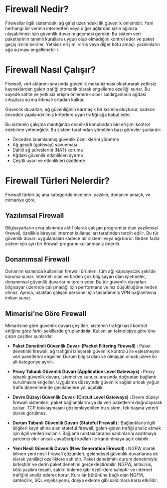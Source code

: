<h1> Firewall Nedir? </h1>

Firewallar ilgili sistemdeki ağ girişi üzerindeki ilk güvenlik önlemidir. 
Yani herhangi bir verinin internetten veya diğer ağlardan sizin ağınıza ulaşabilmesi için güvenlik duvarını geçmesi gerekir. 
Bu sistem veri paketlerinin tanımlı kurallara uygun olup olmadığını kontrol eder ve paket geçiş iznini belirler. 
Yetkisiz erişim, virüs veya diğer kötü amaçlı yazılımların ağa sızması engellenebilir.

<h1> Firewall Nasıl Çalışır? </h1>

Firewall, veri aktarımı sırasında güvenlik mekanizması oluşturarak yetkisiz kaynaklardan gelen trafiği otomatik olarak engelleme özelliği sunar. 
Bu sayede sahte ve yetkisiz erişim önlenerek siber saldırganların ağdaki cihazlara sızma ihtimali ortadan kalkar.

Güvenlik duvarları, ağ güvenliğinin karmaşık bir kısmını oluşturur, sadece önceden yapılandırılmış kriterlere uyan trafiği ağa kabul eder.

Bu sistemin çalışma mantığında öncelikli konulardan biri erişimi kontrol edebilme yeteneğidir. Bu sistem tarafından yönetilen bazı görevler şunlardır:

<ul>
  <li> Önceden tanımlanmış güvenlik özelliklerini yönetme </li>

  <li> Ağ geçidi (gateway) savunması </li>

  <li> Dahili ağ adreslerini (NAT) koruma </li>

  <li> Ağdaki güvenilir etkinlikleri ayırma </li>

  <li> Çeşitli uyarı ve etkinlikleri özetleme </li>
</ul>

<h1> Firewall Türleri Nelerdir? </h1>

Firewall türleri üç ana kategoride incelenir: yazılım, donanım amaçlı, ve mimariye göre.

<h2> Yazılımsal Firewall </h2>

Bilgisayarların arka planında aktif olarak çalışan programlar olan yazılımsal firewall, özellikle bireysel internet kullanıcıları tarafından tercih edilir. 
Bu tür güvenlik duvarı uygulamaları sadece bir sistemi veya ağı korur. Birden fazla sistem için ayrı bir firewall programı kullanmanız önerilir.

<p></p>

<h2> Donanımsal Firewall </h2>
Donanım kısmında kullanılan firewall ürünleri, tüm ağı kapsayacak şekilde koruma sunar. 
İnterneti olan ve birden çok bilgisayarı olan işletmeler, donanımsal güvenlik duvarlarını tercih eder. 
Bu tür güvenlik duvarları bilgisayar üzerinde çalışmadığı için performans ve hız düşüklüğüne neden olmaz. 
Ayrıca, uzaktan çalışan personel için tasarlanmış VPN bağlantısına imkan sunar.

<p></p>

<h2> Mimarisi'ne Göre Firewall </h2>
Mimarisine göre güvenlik duvarı çeşitleri, sistemin trafiği nasıl kontrol ettiğine göre farklı şekillerde gruplandırılır. Kullanılan teknolojiye göre öne çıkan çeşitler şunlardır:

<ul> <li> <b> Paket Denetimli Güvenlik Duvarı (Packet Filtering Firewall) : </b>
Paket denetimli firewall, ağ trafiğini izleyerek güvenlik kontrolü ile eşleşmeyen veri paketlerini engeller. Durum bilgisi olan ve olmayan olmak üzere iki alt kategoriye ayrılır. </li> </ul>

<ul> <li> <b> Proxy Tabanlı Güvenlik Duvarı (Application Level Gateways) : </b> Proxy tabanlı güvenlik duvarı, istemci ve sunucu arasında doğrudan bağlantı kurulmasını engeller. 
Uygulama düzeyinde güvenlik sağlar ancak yoğun trafik dönemlerinde gecikmelere yol açabilir. </li> </ul>

<ul> <li> <b> Devre Düzeyi Güvenlik Duvarı (Circuit Level Gateways) : </b> Devre düzeyi firewall sistemleri, paket bağlantılarını ya da veri paketlerini doğrulayarak çalışır. TCP tokalaşmasını gözlemleyebilen bu sistem, tek başına yeterli olarak görülmez.
 </li> </ul>

 <ul> <li> <b> Durum Tabanlı Güvenlik Duvarı (Stateful Firewall) : </b> Bağlantılarla ilgili bilgileri kayıt altına alan stateful firewall, gelen-giden trafiği analiz etmek için ilgili verileri kullanır. 
Bağlantı noktası tarama saldırılarını azaltmaya yardımcı olur ancak JavaScript kodları ile kandırılmaya açık olabilir. </li> </ul>

<ul> <li> <b> Yeni Nesil Güvenlik Duvarı (New Generation Firewall) : </b> NGFW olarak bilinen yeni nesil firewall çözümleri, geleneksel güvenlik duvarlarına ek olarak yenilikçi özelliklere sahiptir. 
Paket denetimini durum denetimiyle birleştirir ve derin paket denetimi gerçekleştirebilir. 
NGFW, antivirüs, kötü yazılım tespiti, saldırı önleme gibi özelliklere sahiptir ve internet trafiğini analiz ederek korur. 
Kurallar bütününe bağlı olan NGFW, sahtecilik, SQL enjeksiyonu, dosya ekleme gibi saldırılara karşı etkilidir. </li> </ul>

